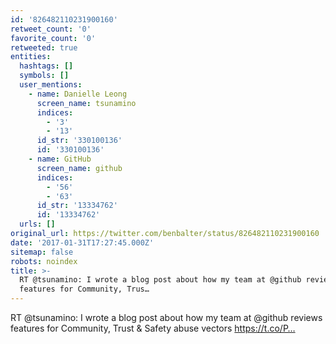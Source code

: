 ```yaml
---
id: '826482110231900160'
retweet_count: '0'
favorite_count: '0'
retweeted: true
entities:
  hashtags: []
  symbols: []
  user_mentions:
    - name: Danielle Leong
      screen_name: tsunamino
      indices:
        - '3'
        - '13'
      id_str: '330100136'
      id: '330100136'
    - name: GitHub
      screen_name: github
      indices:
        - '56'
        - '63'
      id_str: '13334762'
      id: '13334762'
  urls: []
original_url: https://twitter.com/benbalter/status/826482110231900160
date: '2017-01-31T17:27:45.000Z'
sitemap: false
robots: noindex
title: >-
  RT @tsunamino: I wrote a blog post about how my team at @github reviews
  features for Community, Trus…
---
```


RT @tsunamino: I wrote a blog post about how my team at @github reviews features for Community, Trust &amp; Safety abuse vectors https://t.co/P…